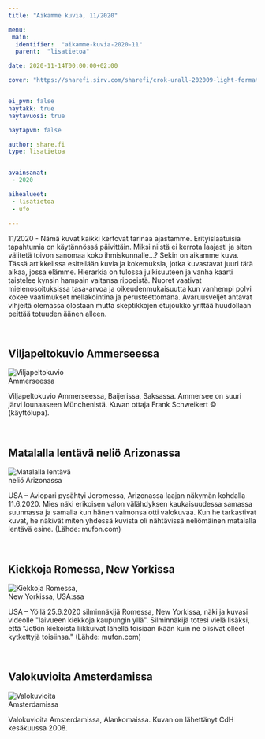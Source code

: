 ```yaml
---
title: "Aikamme kuvia, 11/2020"

menu:
 main:
  identifier:  "aikamme-kuvia-2020-11"
  parent:  "lisatietoa"

date: 2020-11-14T00:00:00+02:00

cover: "https://sharefi.sirv.com/sharefi/crok-urall-202009-light-formation_amsterdam_netherlands_20181006.medi.jpg"


ei_pvm: false
naytakk: true
naytavuosi: true

naytapvm: false

author: share.fi
type: lisatietoa


avainsanat:
 - 2020

aihealueet:
 - lisätietoa
 - ufo

---
```


<p class="alustus">11/2020 - Nämä kuvat kaikki kertovat tarinaa ajastamme. Erityislaatuisia tapahtumia on käytännössä päivittäin. Miksi niistä ei kerrota laajasti ja siten välitetä toivon sanomaa koko ihmiskunnalle…? Sekin on aikamme kuva. Tässä artikkelissa esitellään kuvia ja kokemuksia, jotka kuvastavat juuri tätä aikaa, jossa elämme. Hierarkia on tulossa julkisuuteen ja vanha kaarti taistelee kynsin hampain valtansa rippeistä. Nuoret vaativat mielenosoituksissa tasa-arvoa ja oikeudenmukaisuutta kun vanhempi polvi kokee vaatimukset mellakointina ja perusteettomana. Avaruusveljet antavat vihjeitä olemassa olostaan mutta skeptikkojen etujoukko yrittää huudollaan peittää totuuden äänen alleen.</p>
<br clear="all" />

<h2>Viljapeltokuvio Ammerseessa</h2>
<img class="alignright" style="max-width:32%;" src="https://sharefi.sirv.com/sharefi/crok-urall-202009-crop-circle_ammersee_germany.jpg" alt="Viljapeltokuvio Ammerseessa" />
<p>Viljapeltokuvio Ammerseessa, Baijerissa, Saksassa. Ammersee on suuri järvi lounaaseen Münchenistä. Kuvan ottaja Frank Schweikert © (käyttölupa).</p>
<br clear="all" />


<h2>Matalalla lentävä neliö Arizonassa</h2>
<img class="alignright" style="max-width:32%;" src="https://sharefi.sirv.com/sharefi/crok-urall-202009-ufo_jerome-arizona_20200611.medi.jpg" alt="Matalalla lentävä neliö Arizonassa" />
<p>USA – Aviopari pysähtyi Jeromessa, Arizonassa laajan näkymän kohdalla 11.6.2020. Mies näki erikoisen valon välähdyksen kaukaisuudessa samassa suunnassa ja samalla kun hänen vaimonsa otti valokuvaa. Kun he tarkastivat kuvat, he näkivät miten yhdessä kuvista oli nähtävissä neliömäinen matalalla lentävä esine. (Lähde: mufon.com)</p>
<br clear="all" />

<h2>Kiekkoja Romessa, New Yorkissa</h2>
<img class="alignright" style="max-width:32%;" src="https://sharefi.sirv.com/sharefi/crok-urall-202009-ufos_rome_new-york_20200625.medi.jpg" alt="Kiekkoja Romessa, New Yorkissa, USA:ssa" />
<p>USA – Yöllä 25.6.2020 silminnäkijä Romessa, New Yorkissa, näki ja kuvasi videolle "laivueen kiekkoja kaupungin yllä". Silminnäkijä totesi vielä lisäksi, että "Jotkin kiekoista liikkuivat lähellä toisiaan ikään kuin ne olisivat olleet kytkettyjä toisiinsa." (Lähde: mufon.com)</p>
<br clear="all" />


<h2>Valokuvioita Amsterdamissa</h2>
<img class="alignright" style="max-width:32%;" src="https://sharefi.sirv.com/sharefi/crok-urall-202009-light-formation_amsterdam_netherlands_20181006.medi.jpg" alt="Valokuvioita Amsterdamissa" />
<p>Valokuvioita Amsterdamissa, Alankomaissa. Kuvan on lähettänyt CdH kesäkuussa 2008.</p>
<br clear="all" />